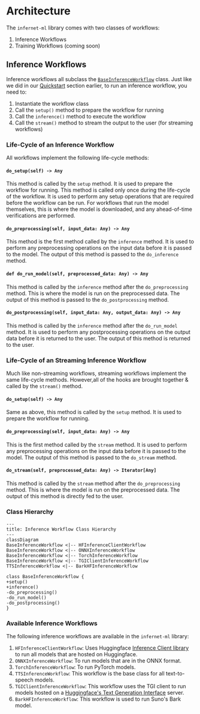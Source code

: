 # Architecture

The `infernet-ml` library comes with two classes of workflows:

1. Inference Workflows
2. Training Workflows (coming soon)

## Inference Workflows

Inference workflows all subclass
the [`BaseInferenceWorkflow`](https://github.com/origin-research/infernet-ml/blob/dev/src/ml/workflows/inference/base_inference_workflow.py)
class.
Just like we did in our [Quickstart](./getting-started.mdx#quickstart) section earlier,
to run an inference workflow, you need to:

1. Instantiate the workflow class
2. Call the `setup()` method to prepare the workflow for running
3. Call the `inference()` method to execute the workflow
4. Call the `stream()` method to stream the output to the user (for streaming workflows)

### Life-Cycle of an Inference Workflow

All workflows implement the following life-cycle methods:

#### `do_setup(self) -> Any`

This method is called by the `setup` method. It is used to prepare the workflow for
running. This method is called only
once during the life-cycle of the workflow. It is used to perform any setup operations
that are required before the
workflow can be run. For workflows that run the model themselves, this is where the model
is downloaded, and any
ahead-of-time verifications are performed.

#### `do_preprocessing(self, input_data: Any) -> Any`

This method is the first method called by the `inference` method. It is used to perform
any preprocessing operations on
the input data before it is passed to the model. The output of this method is passed to
the `do_inference` method.

#### `def do_run_model(self, preprocessed_data: Any) -> Any`

This method is called by the `inference` method after the `do_preprocessing` method. This
is where the model is run on
the preprocessed data. The output of this method is passed to the `do_postprocessing`
method.

#### `do_postprocessing(self, input_data: Any, output_data: Any) -> Any`

This method is called by the `inference` method after the `do_run_model` method. It is
used to perform any postprocessing
operations on the output data before it is returned to the user. The output of this
method is returned to the user.

### Life-Cycle of an Streaming Inference Workflow

Much like non-streaming workflows, streaming workflows implement the same life-cycle
methods. However,all of the hooks are brought together & called by the `stream()`
method.

#### `do_setup(self) -> Any`

Same as above, this method is called by the `setup` method. It is used to prepare the
workflow for running.

#### `do_preprocessing(self, input_data: Any) -> Any`

This is the first method called by the `stream` method. It is used to perform any
preprocessing operations on
the input data before it is passed to the model. The output of this method is passed
to the `do_stream` method.

#### `do_stream(self, preprocessed_data: Any) -> Iterator[Any]`

This method is called by the `stream` method after the `do_preprocessing` method. This is
where the model is run on
the preprocessed data. The output of this method is directly fed to the user.

### Class Hierarchy

```mermaid
---
title: Inference Workflow Class Hierarchy
---
classDiagram
BaseInferenceWorkflow <|-- HFInferenceClientWorkflow
BaseInferenceWorkflow <|-- ONNXInferenceWorkflow
BaseInferenceWorkflow <|-- TorchInferenceWorkflow
BaseInferenceWorkflow <|-- TGIClientInferenceWorkflow
TTSInferenceWorkflow <|-- BarkHFInferenceWorkflow

class BaseInferenceWorkflow {
+setup()
+inference()
-do_preprocessing()
-do_run_model()
-do_postprocessing()
}
```

### Available Inference Workflows

The following inference workflows are available in the `infernet-ml` library:

1. `HFInferenceClientWorkflow`: Uses
   Huggingface [Inference Client library](https://huggingface.co/docs/huggingface_hub/en/package_reference/inference_client)
   to run all models that are hosted on Huggingface.
2. `ONNXInferenceWorkflow`: To run models that are in the ONNX format.
3. `TorchInferenceWorkflow`: To run PyTorch models.
4. `TTSInferenceWorkflow`: This workflow is the base class for all text-to-speech models.
5. `TGIClientInferenceWorkflow`: This workflow uses the TGI client to run models hosted
   on
   a [Huggingface's Text Generation Interface](https://huggingface.co/docs/text-generation-inference/en/index)
   server.
6. `BarkHFInferenceWorkflow`: This workflow is used to run Suno's Bark model.
